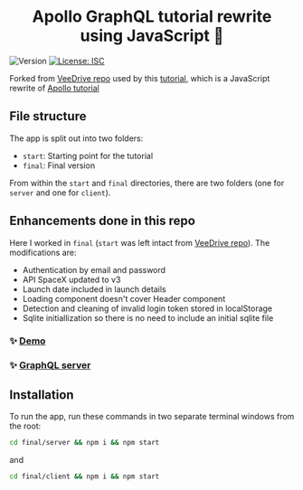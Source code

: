 <h1 align="center">Apollo GraphQL tutorial rewrite using JavaScript 👋 </h1>
<p>
  <img alt="Version" src="https://img.shields.io/badge/version-1.0.0-blue.svg?cacheSeconds=2592000" />
  <a href="#" target="_blank">
    <img alt="License: ISC" src="https://img.shields.io/badge/License-ISC-yellow.svg" />
  </a>
</p>

Forked from [VeeDrive repo](https://github.com/agavitalis/VeeDrive) used by this [tutorial](https://github.com/agavitalis/VeeDrive), which is a JavaScript rewrite of [Apollo tutorial](https://www.apollographql.com/docs/tutorial/introduction)

## File structure

The app is split out into two folders:
- `start`: Starting point for the tutorial
- `final`: Final version

From within the `start` and `final` directories, there are two folders (one for `server` and one for `client`).

## Enhancements done in this repo

Here I worked in `final` (`start` was left intact from [VeeDrive repo](https://github.com/agavitalis/VeeDrive)). The modifications are:

* Authentication by email and password
* API SpaceX updated to v3
* Launch date included in launch details
* Loading component doesn't cover Header component
* Detection and cleaning of invalid login token stored in localStorage
* Sqlite initiallization so there is no need to include an initial sqlite file

### ✨ <a href="https://apollo-react-aqa7s7uoga-uc.a.run.app" target="_blank">Demo</a>
### ✨ <a href="https://apollo-server-aqa7s7uoga-uc.a.run.app" target="_blank">GraphQL server</a>

## Installation

To run the app, run these commands in two separate terminal windows from the root:

```bash
cd final/server && npm i && npm start
```

and

```bash
cd final/client && npm i && npm start
```
